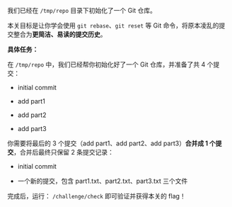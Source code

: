 我们已经在 `/tmp/repo` 目录下初始化了一个 Git 仓库。

本关目标是让你学会使用 `git rebase`、`git reset` 等 Git 命令，将原本凌乱的提交整合为**更简洁、易读的提交历史**。

**具体任务：**

在 `/tmp/repo` 中，我们已经帮你初始化好了一个 Git 仓库，并准备了共 4 个提交：

- initial commit

- add part1

- add part2

- add part3

你需要将最后的 3 个提交（add part1、add part2、add part3）**合并成 1 个提交**，合并后最终只保留 2 条提交记录：

- initial commit

- 一个新的提交，包含 part1.txt、part2.txt、part3.txt 三个文件

完成后，运行： `/challenge/check` 即可验证并获得本关的 flag！

